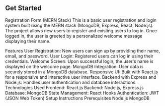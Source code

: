 ## Get Started
Registration Form (MERN Stack)
This is a basic user registration and login system built using the MERN stack (MongoDB, Express, React, Node.js). The project allows new users to register and existing users to log in. Once logged in, the user is greeted by a personalized welcome message displaying their name.

Features
User Registration: New users can sign up by providing their name, email, and password.
User Login: Registered users can log in using their credentials.
Welcome Screen: Upon successful login, the user's name is displayed on the welcome page.
MongoDB Integration: User data is securely stored in a MongoDB database.
Responsive UI: Built with React.js for a responsive and interactive user interface.
Backend with Express and Node.js: Handles user authentication and database interactions.
Technologies Used
Frontend: React.js
Backend: Node.js, Express.js
Database: MongoDB
State Management: React Hooks
Authentication: JWT (JSON Web Token)
Setup Instructions
Prerequisites
Node.js
MongoDB
